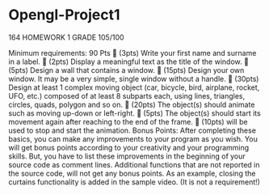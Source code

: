 # Opengl-Project1
164 HOMEWORK 1
GRADE 105/100


Minimum requirements: 90 Pts
 (3pts) Write your first name and surname in a label.
 (2pts) Display a meaningful text as the title of the window.
 (5pts) Design a wall that contains a window.
 (15pts) Design your own window. It may be a very simple, single window without a handle.
 (30pts) Design at least 1 complex moving object (car, bicycle, bird, airplane, rocket, UFO, etc.)
composed of at least 8 subparts each, using lines, triangles, circles, quads, polygon and so on.
 (20pts) The object(s) should animate such as moving up-down or left-right.
 (5pts) The object(s) should start its movement again after reaching to the end of the frame.
 (10pts) <Spacebar> will be used to stop and start the animation.
Bonus Points: After completing these basics, you can make any improvements to your program as you 
wish. You will get bonus points according to your creativity and your programming skills. But, you have to 
list these improvements in the beginning of your source code as comment lines. Additional functions that 
are not reported in the source code, will not get any bonus points. As an example, closing the curtains 
functionality is added in the sample video. (It is not a requirement!)

